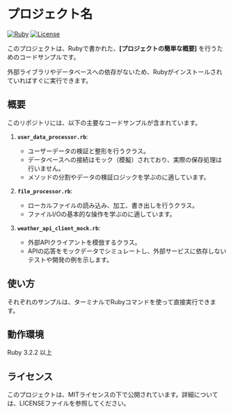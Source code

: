 # プロジェクト名

[![Ruby](https://img.shields.io/badge/Ruby-3.2.2-red.svg)](https://www.ruby-lang.org/)
[![License](https://img.shields.io/badge/license-MIT-blue.svg)](LICENSE)

このプロジェクトは、Rubyで書かれた、**[プロジェクトの簡単な概要]** を行うためのコードサンプルです。

外部ライブラリやデータベースへの依存がないため、Rubyがインストールされていればすぐに実行できます。

## 概要

このリポジトリには、以下の主要なコードサンプルが含まれています。

1.  **`user_data_processor.rb`**:
    -   ユーザーデータの検証と整形を行うクラス。
    -   データベースへの接続はモック（模擬）されており、実際の保存処理は行いません。
    -   メソッドの分割やデータの検証ロジックを学ぶのに適しています。

2.  **`file_processor.rb`**:
    -   ローカルファイルの読み込み、加工、書き出しを行うクラス。
    -   ファイルI/Oの基本的な操作を学ぶのに適しています。

3.  **`weather_api_client_mock.rb`**:
    -   外部APIクライアントを模倣するクラス。
    -   APIの応答をモックデータでシミュレートし、外部サービスに依存しないテストや開発の例を示します。

## 使い方

それぞれのサンプルは、ターミナルでRubyコマンドを使って直接実行できます。

## 動作環境
Ruby 3.2.2 以上

## ライセンス
このプロジェクトは、MITライセンスの下で公開されています。詳細については、LICENSEファイルを参照してください。
